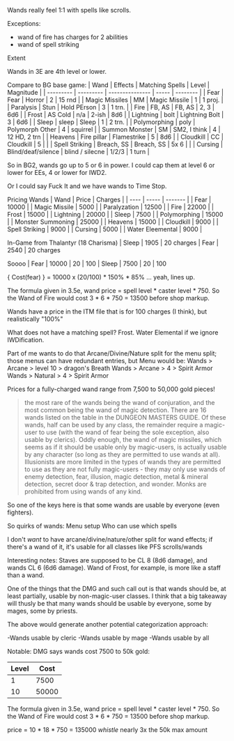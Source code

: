 Wands really feel 1:1 with spells like scrolls.

Exceptions:
- wand of fire has charges for 2 abilities
- wand of spell striking

Extent

Wands in 3E are 4th level or lower.

Compare to BG base game:
| Wand              |  Effects      | Matching Spells   | Level | Magnitude |
| ---------         | ---------     | ---------------   | ----- | --------  |
| Fear              |  Fear         | Horror            | 2     | 15 rnd    |
| Magic Missiles    | MM            | Magic Missile     | 1     | 1 proj.   |
| Paralysis         | Stun          | Hold PErson       | 3     | 1 trn.    |
| Fire              | FB, AS        | FB, AS            | 2, 3  | 6d6       |
| Frost             | AS Cold       | n/a               | 2-ish | 8d6       |
| Lightning         | bolt          | Lightning Bolt    | 3     | 6d6       |
| Sleep             | sleep         | Sleep             | 1     | 2 trn.    |
| Polymorphing      | poly          | Polymorph Other   | 4     | squirrel  |
| Summon Monster    | SM            | SM2, I think      | 4     | 12 HD, 2 trn |
| Heavens           | Fire pillar   | Flamestrike       | 5     | 8d6       |
| Cloudkill         | CC            | Cloudkill         | 5     |           |
| Spell Striking    | Breach, SS    | Breach, SS        | 5x 6  |           |
| Cursing           | Blind/deaf/silence | blind / silecne | 1/2/3 | 1 turn |


So in BG2, wands go up to 5 or 6 in power. I could cap them at level 6 or lower for EEs, 4 or lower for IWD2.

Or I could say Fuck It and we have wands to Time Stop.


Pricing Wands
| Wand              | Price | Charges |
| ----              | ----- | ------- |
| Fear              | 10000 |
| Magic Missile     |  5000 |
| Paralyzation      | 12500 |
| Fire              | 22000 |
| Frost             | 15000 |
| Lightning         | 20000 |
| Sleep             |  7500 |
| Polymorphing      | 15000 |
| Monster Summoning | 25000 |
| Heavens           | 15000 |
| Cloudkill         |  9000 |
| Spell Striking    |  9000 |
| Cursing           |  5000 |
| Water Eleemental  |  9000 |


In-Game from Thalantyr (18 Charisma)
| Sleep             |  1905 | 20 charges
| Fear              |  2540 | 20 charges


Soooo
| Fear              | 10000 | 20    | 100
| Sleep             |  7500 | 20    | 100

{ Cost(fear) } = 10000 x (20/100) * 150% * 85% ... yeah, lines up.


The formula given in 3.5e, wand price = spell level * caster level * 750.
So the Wand of Fire would cost 3 * 6 * 750 = 13500 before shop markup.


Wands have a price in the ITM file that is for 100 charges (I think), but realistically "100%"


What does not have a matching spell? Frost. Water Elemental if we ignore IWDification.



Part of me wants to do that Arcane/Divine/Nature split for the menu split; those menus can have redundant entries, but
Menu would be:
Wands > Arcane  > level 10 > dragon's Breath
Wands > Arcane  > 4 > Spirit Armor
Wands > Natural > 4 > Spirit Armor


Prices for a fully-charged wand range from 7,500 to 50,000 gold pieces!

> the most rare of the wands being the wand of conjuration, and the most common being the wand of magic detection. There are 16 wands listed on the table in the DUNGEON MASTERS GUIDE. Of these wands, half can be used by any class, the remainder require a magic-user to use (with the wand of fear being the sole exception, also usable by clerics). Oddly enough, the wand of magic missiles, which seems as if it should be usable only by magic-users, is actually usable by any character (so long as they are permitted to use wands at all). Illusionists are more limited in the types of wands they are permitted to use as they are not fully magic-users - they may only use wands of enemy detection, fear, illusion, magic detection, metal & mineral detection, secret door & trap detection, and wonder. Monks are prohibited from using wands of any kind.

So one of the keys here is that some wands are usable by everyone (even fighters).

So quirks of wands:
Menu setup
Who can use which spells

I don't _want_ to have arcane/divine/nature/other split for wand effects; if there's a wand of it, it's usable for all classes like PFS scrolls/wands

Interesting notes: Staves are supposed to be CL 8 (8d6 damage), and wands CL 6 (6d6 damage). Wand of Frost, for example, is more like a staff than
a wand.


One of the things that the DMG and such call out is that wands should be, at least partially, usable by non-magic-user classes. I think that a big
takeaway will thusly be that many wands should be usable by everyone, some by mages, some by priests.

The above would generate another potential categorization approach:

-Wands usable by cleric
-Wands usable by mage
-Wands usable by all

Notable: DMG says wands cost 7500 to 50k gold:

| Level | Cost  |
| ----- | ----- |
|     1 |  7500 |
|    10 | 50000 |

The formula given in 3.5e, wand price = spell level * caster level * 750.
So the Wand of Fire would cost 3 * 6 * 750 = 13500 before shop markup.

price = 10 * 18 * 750 = 135000 _whistle_ nearly 3x the 50k max amount
